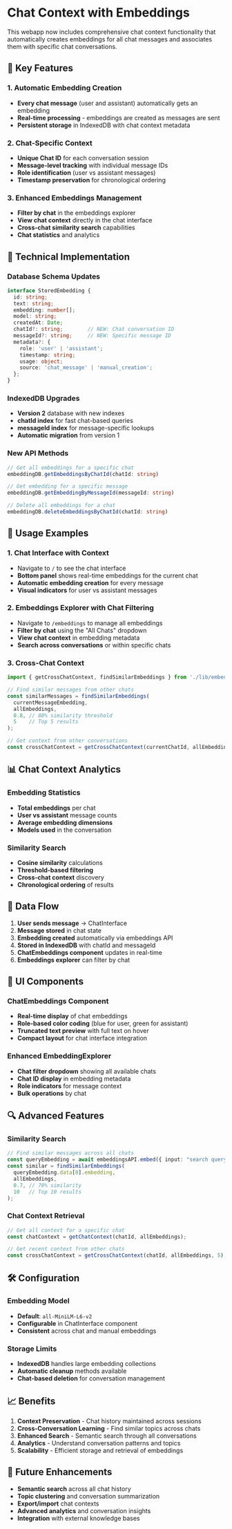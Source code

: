# Chat Context with Embeddings

This webapp now includes comprehensive chat context functionality that automatically creates embeddings for all chat messages and associates them with specific chat conversations.

## 🎯 Key Features

### **1. Automatic Embedding Creation**
- **Every chat message** (user and assistant) automatically gets an embedding
- **Real-time processing** - embeddings are created as messages are sent
- **Persistent storage** in IndexedDB with chat context metadata

### **2. Chat-Specific Context**
- **Unique Chat ID** for each conversation session
- **Message-level tracking** with individual message IDs
- **Role identification** (user vs assistant messages)
- **Timestamp preservation** for chronological ordering

### **3. Enhanced Embeddings Management**
- **Filter by chat** in the embeddings explorer
- **View chat context** directly in the chat interface
- **Cross-chat similarity search** capabilities
- **Chat statistics** and analytics

## 🔧 Technical Implementation

### **Database Schema Updates**
```typescript
interface StoredEmbedding {
  id: string;
  text: string;
  embedding: number[];
  model: string;
  createdAt: Date;
  chatId?: string;        // NEW: Chat conversation ID
  messageId?: string;     // NEW: Specific message ID
  metadata?: {
    role: 'user' | 'assistant';
    timestamp: string;
    usage: object;
    source: 'chat_message' | 'manual_creation';
  };
}
```

### **IndexedDB Upgrades**
- **Version 2** database with new indexes
- **chatId index** for fast chat-based queries
- **messageId index** for message-specific lookups
- **Automatic migration** from version 1

### **New API Methods**
```typescript
// Get all embeddings for a specific chat
embeddingDB.getEmbeddingsByChatId(chatId: string)

// Get embedding for a specific message
embeddingDB.getEmbeddingByMessageId(messageId: string)

// Delete all embeddings for a chat
embeddingDB.deleteEmbeddingsByChatId(chatId: string)
```

## 🚀 Usage Examples

### **1. Chat Interface with Context**
- Navigate to `/` to see the chat interface
- **Bottom panel** shows real-time embeddings for the current chat
- **Automatic embedding creation** for every message
- **Visual indicators** for user vs assistant messages

### **2. Embeddings Explorer with Chat Filtering**
- Navigate to `/embeddings` to manage all embeddings
- **Filter by chat** using the "All Chats" dropdown
- **View chat context** in embedding metadata
- **Search across conversations** or within specific chats

### **3. Cross-Chat Context**
```typescript
import { getCrossChatContext, findSimilarEmbeddings } from './lib/embeddingUtils';

// Find similar messages from other chats
const similarMessages = findSimilarEmbeddings(
  currentMessageEmbedding,
  allEmbeddings,
  0.8, // 80% similarity threshold
  5    // Top 5 results
);

// Get context from other conversations
const crossChatContext = getCrossChatContext(currentChatId, allEmbeddings);
```

## 📊 Chat Context Analytics

### **Embedding Statistics**
- **Total embeddings** per chat
- **User vs assistant** message counts
- **Average embedding dimensions**
- **Models used** in the conversation

### **Similarity Search**
- **Cosine similarity** calculations
- **Threshold-based filtering**
- **Cross-chat context** discovery
- **Chronological ordering** of results

## 🔄 Data Flow

1. **User sends message** → ChatInterface
2. **Message stored** in chat state
3. **Embedding created** automatically via embeddings API
4. **Stored in IndexedDB** with chatId and messageId
5. **ChatEmbeddings component** updates in real-time
6. **Embeddings explorer** can filter by chat

## 🎨 UI Components

### **ChatEmbeddings Component**
- **Real-time display** of chat embeddings
- **Role-based color coding** (blue for user, green for assistant)
- **Truncated text preview** with full text on hover
- **Compact layout** for chat interface integration

### **Enhanced EmbeddingExplorer**
- **Chat filter dropdown** showing all available chats
- **Chat ID display** in embedding metadata
- **Role indicators** for message context
- **Bulk operations** by chat

## 🔍 Advanced Features

### **Similarity Search**
```typescript
// Find similar messages across all chats
const queryEmbedding = await embeddingsAPI.embed({ input: "search query" });
const similar = findSimilarEmbeddings(
  queryEmbedding.data[0].embedding,
  allEmbeddings,
  0.7, // 70% similarity
  10   // Top 10 results
);
```

### **Chat Context Retrieval**
```typescript
// Get all context for a specific chat
const chatContext = getChatContext(chatId, allEmbeddings);

// Get recent context from other chats
const crossChatContext = getCrossChatContext(chatId, allEmbeddings, 5);
```

## 🛠️ Configuration

### **Embedding Model**
- **Default**: `all-MiniLM-L6-v2`
- **Configurable** in ChatInterface component
- **Consistent** across chat and manual embeddings

### **Storage Limits**
- **IndexedDB** handles large embedding collections
- **Automatic cleanup** methods available
- **Chat-based deletion** for conversation management

## 📈 Benefits

1. **Context Preservation** - Chat history maintained across sessions
2. **Cross-Conversation Learning** - Find similar topics across chats
3. **Enhanced Search** - Semantic search through all conversations
4. **Analytics** - Understand conversation patterns and topics
5. **Scalability** - Efficient storage and retrieval of embeddings

## 🔮 Future Enhancements

- **Semantic search** across all chat history
- **Topic clustering** and conversation summarization
- **Export/import** chat contexts
- **Advanced analytics** and conversation insights
- **Integration** with external knowledge bases

